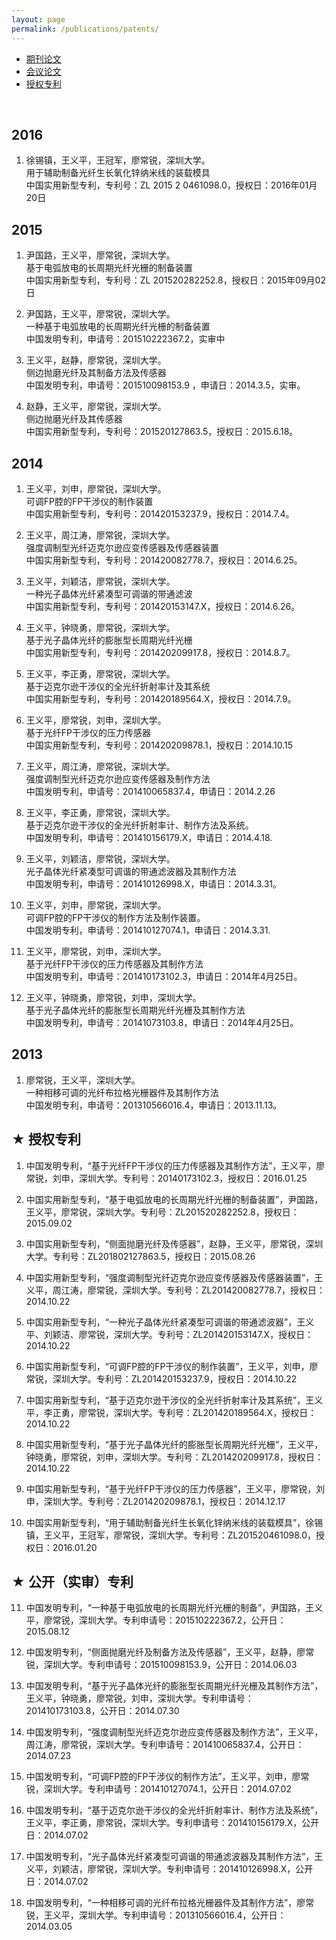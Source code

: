 ```yaml
---
layout: page
permalink: /publications/patents/
---
```


<div class="navbar center forth">
<ul>
    <li><a href="{{ "/publications" | prepend: site.baseurl }}">期刊论文</a></li>
    <li><a href="{{ "/conf" | prepend: "/publications" | prepend: site.baseurl }}">会议论文</a></li>
    <li class="active"><a href="{{ "/patents" | prepend: "/publications" | prepend: site.baseurl }}">授权专利</a></li>
</ul>
</div>

<br>

2016
-------------------------
1. 徐锡镇，王义平，王冠军，廖常锐，深圳大学。<br>
   用于辅助制备光纤生长氧化锌纳米线的装载模具<br>
   中国实用新型专利，专利号：ZL 2015 2 0461098.0，授权日：2016年01月20日<br>

2015
-------------------------
1. 尹国路，王义平，廖常锐，深圳大学。<br>
   基于电弧放电的长周期光纤光栅的制备装置<br>
   中国实用新型专利，专利号：ZL 201520282252.8，授权日：2015年09月02日<br>

2. 尹国路，王义平，廖常锐，深圳大学。<br>
   一种基于电弧放电的长周期光纤光栅的制备装置<br>
   中国发明专利，申请号：201510222367.2，实审中<br>

3. 王义平，赵静，廖常锐，深圳大学。<br>
   侧边抛磨光纤及其制备方法及传感器<br>
   中国发明专利，申请号：201510098153.9 ，申请日：2014.3.5，实审。<br>

4. 赵静，王义平，廖常锐，深圳大学。<br>
   侧边抛磨光纤及其传感器<br>
   中国实用新型专利，专利号：201520127863.5，授权日：2015.6.18。<br>


2014
-------------------------
1. 王义平，刘申，廖常锐，深圳大学。<br>
   可调FP腔的FP干涉仪的制作装置<br>
   中国实用新型专利，专利号：201420153237.9，授权日：2014.7.4。

2. 王义平，周江涛，廖常锐，深圳大学。<br>
   强度调制型光纤迈克尔逊应变传感器及传感器装置<br>
   中国实用新型专利，专利号：201420082778.7，授权日：2014.6.25。

3. 王义平，刘颖洁，廖常锐，深圳大学。<br>
   一种光子晶体光纤紧凑型可调谐的带通滤波<br>
  中国实用新型专利，专利号：201420153147.X，授权日：2014.6.26。

4. 王义平，钟晓勇，廖常锐，深圳大学。<br>
   基于光子晶体光纤的膨胀型长周期光纤光栅<br>
   中国实用新型专利，专利号：201420209917.8，授权日：2014.8.7。

5. 王义平，李正勇，廖常锐，深圳大学。<br>
   基于迈克尔逊干涉仪的全光纤折射率计及其系统<br>
   中国实用新型专利，专利号：201420189564.X，授权日：2014.7.9。

6. 王义平，廖常锐，刘申，深圳大学。<br>
   基于光纤FP干涉仪的压力传感器<br>
   中国实用新型专利，专利号：201420209878.1，授权日：2014.10.15

7. 王义平，周江涛，廖常锐，深圳大学。<br>
   强度调制型光纤迈克尔逊应变传感器及制作方法<br>
   中国发明专利，申请号：201410065837.4，申请日：2014.2.26

8. 王义平，李正勇，廖常锐，深圳大学。<br>
   基于迈克尔逊干涉仪的全光纤折射率计、制作方法及系统。<br>
   中国发明专利，申请号：201410156179.X，申请日：2014.4.18.

9. 王义平，刘颖洁，廖常锐，深圳大学。<br>
   光子晶体光纤紧凑型可调谐的带通滤波器及其制作方法<br>
   中国发明专利，申请号：201410126998.X，申请日：2014.3.31。

10. 王义平，刘申，廖常锐，深圳大学。<br>
   可调FP腔的FP干涉仪的制作方法及制作装置。<br>
   中国发明专利，申请号：201410127074.1，申请日：2014.3.31.

11. 王义平，廖常锐，刘申，深圳大学。<br>
   基于光纤FP干涉仪的压力传感器及其制作方法<br>
  中国发明专利，申请号：201410173102.3，申请日：2014年4月25日。

12. 王义平，钟晓勇，廖常锐，刘申，深圳大学。<br>
   基于光子晶体光纤的膨胀型长周期光纤光栅及其制作方法<br>
   中国发明专利，申请号：20141073103.8，申请日：2014年4月25日。

2013
-------------------------
1. 廖常锐，王义平，深圳大学。<br>
   一种相移可调的光纤布拉格光栅器件及其制作方法<br>
  中国发明专利，申请号：201310566016.4，申请日：2013.11.13。


★	授权专利
-------------------------
1.	中国发明专利，“基于光纤FP干涉仪的压力传感器及其制作方法”，王义平，廖常锐，刘申，深圳大学。专利号：20140173102.3，授权日：2016.01.25<br>

2.	中国实用新型专利，“基于电弧放电的长周期光纤光栅的制备装置”，尹国路，王义平，廖常锐，深圳大学。专利号：ZL201520282252.8，授权日：2015.09.02<br>
	
3.	中国实用新型专利，“侧面抛磨光纤及传感器”，赵静，王义平，廖常锐，深圳大学。专利号：ZL201802127863.5，授权日：2015.08.26<br>

4.	中国实用新型专利，“强度调制型光纤迈克尔逊应变传感器及传感器装置”，王义平，周江涛，廖常锐，深圳大学。专利号：ZL201420082778.7，授权日：2014.10.22<br>

5.	中国实用新型专利，“一种光子晶体光纤紧凑型可调谐的带通滤波器”，王义平、刘颖洁、廖常锐，深圳大学。专利号：ZL201420153147.X，授权日：2014.10.22<br>

6.	中国实用新型专利，“可调FP腔的FP干涉仪的制作装置”，王义平，刘申，廖常锐，深圳大学。专利号：ZL201420153237.9，授权日：2014.10.22<br>

7.	中国实用新型专利，“基于迈克尔逊干涉仪的全光纤折射率计及其系统”，王义平，李正勇，廖常锐，深圳大学。专利号：ZL201420189564.X，授权日：2014.10.22<br>

8.	中国实用新型专利，“基于光子晶体光纤的膨胀型长周期光纤光栅”，王义平，钟晓勇，廖常锐，刘申，深圳大学。专利号：ZL201420209917.8，授权日：2014.10.22<br>

9.	中国实用新型专利，“基于光纤FP干涉仪的压力传感器”，王义平，廖常锐，刘申，深圳大学。专利号：ZL201420209878.1，授权日：2014.12.17<br>

10.	中国实用新型专利，“用于辅助制备光纤生长氧化锌纳米线的装载模具”，徐锡镇，王义平，王冠军，廖常锐，深圳大学。专利号：ZL201520461098.0，授权日：2016.01.20<br>


★	公开（实审）专利
-------------------------

11.	中国发明专利，“一种基于电弧放电的长周期光纤光栅的制备”，尹国路，王义平，廖常锐，深圳大学。专利申请号：201510222367.2，公开日：2015.08.12<br>

12.	中国发明专利，“侧面抛磨光纤及制备方法及传感器”，王义平，赵静，廖常锐，深圳大学。专利申请号：201510098153.9，公开日：2014.06.03<br>

13.	中国发明专利，“基于光子晶体光纤的膨胀型长周期光纤光栅及其制作方法”，王义平，钟晓勇，廖常锐，刘申，深圳大学。专利申请号：201410173103.8，公开日：2014.07.30<br>

14.	中国发明专利，“强度调制型光纤迈克尔逊应变传感器及制作方法”，王义平，周江涛，廖常锐，深圳大学。专利申请号：201410065837.4，公开日：2014.07.23<br>

15.	中国发明专利，“可调FP腔的FP干涉仪的制作方法”，王义平，刘申，廖常锐，深圳大学。专利申请号：201410127074.1，公开日：2014.07.02<br>

16.	中国发明专利，“基于迈克尔逊干涉仪的全光纤折射率计、制作方法及系统”，王义平，李正勇，廖常锐，深圳大学。专利申请号：201410156179.X，公开日：2014.07.02<br>

17.	中国发明专利，“光子晶体光纤紧凑型可调谐的带通滤波器及其制作方法”，王义平，刘颖洁，廖常锐，深圳大学。专利申请号：201410126998.X，公开日：2014.07.02<br>

18.	中国发明专利，“一种相移可调的光纤布拉格光栅器件及其制作方法”，廖常锐，王义平，深圳大学。专利申请号：201310566016.4，公开日：2014.03.05<br>
